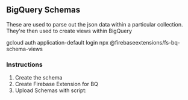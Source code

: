 ## BigQuery Schemas
These are used to parse out the json data within a particular collection. They're then
used to create views within BigQuery

gcloud auth application-default login
npx @firebaseextensions/fs-bq-schema-views

### Instructions

1. Create the schema
2. Create Firebase Extension for BQ
3. Upload Schemas with script:
